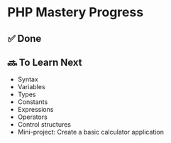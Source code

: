 # PHP Mastery Progress

## ✅ Done


## 🔜 To Learn Next
- Syntax
- Variables
- Types
- Constants
- Expressions
- Operators
- Control structures
- Mini-project: Create a basic calculator application
